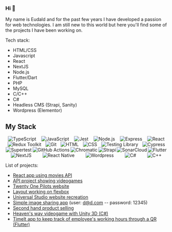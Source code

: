 ### Hi 👋


My name is Eudald and for the past few years I have developed a passion for web technologies. I am still new to this world but here you'll find some of the projects I have been working on.

Tech stack:
  - HTML/CSS
  - Javascript
  - React
  - NextJS
  - Node.js
  - Flutter/Dart
  - PHP
  - MySQL
  - C/C++
  - C#
  - Headless CMS (Strapi, Sanity)
  - Wordpress (Elementor)
  ## My Stack
<!-- Horizontal Icons -->
<div style="display: flex; justify-content: space-around; align-items: center; flex-wrap: wrap;">
  <img src="https://img.shields.io/badge/TypeScript-3178C6?style=flat&logo=typescript&logoColor=white&labelColor=3178C6" alt="TypeScript" />
  <img src="https://img.shields.io/badge/JavaScript-F7DF1E?style=flat&logo=javascript&logoColor=black&labelColor=F7DF1E" alt="JavaScript" />
  <img src="https://img.shields.io/badge/Jest-C21325?style=flat&logo=jest&logoColor=white&labelColor=C21325" alt="Jest" />
  <img src="https://img.shields.io/badge/Node.js-339933?style=flat&logo=node.js&logoColor=white&labelColor=339933" alt="Node.js" />
  <img src="https://img.shields.io/badge/Express-000000?style=flat&logo=express&logoColor=white&labelColor=000000" alt="Express" />
  <img src="https://img.shields.io/badge/React-61DAFB?style=flat&logo=react&logoColor=white&labelColor=61DAFB" alt="React" />
  <img src="https://img.shields.io/badge/Redux_Toolkit-764ABC?style=flat&logo=redux&logoColor=white&labelColor=764ABC" alt="Redux Toolkit" />
  <img src="https://img.shields.io/badge/Git-F05032?style=flat&logo=git&logoColor=white&labelColor=F05032" alt="Git" />
  <img src="https://img.shields.io/badge/HTML-E34F26?style=flat&logo=html5&logoColor=white&labelColor=E34F26" alt="HTML" />
  <img src="https://img.shields.io/badge/CSS-1572B6?style=flat&logo=css3&logoColor=white&labelColor=1572B6" alt="CSS" />
  <img src="https://img.shields.io/badge/Testing_Library-E33332?style=flat&logo=testing-library&logoColor=white&labelColor=E33332" alt="Testing Library" />
  <img src="https://img.shields.io/badge/Cypress-17202C?style=flat&logo=cypress&logoColor=white&labelColor=17202C" alt="Cypress" />
  <img src="https://img.shields.io/badge/Supertest-000000?style=flat&logo=insomnia&logoColor=white&labelColor=000000" alt="Supertest" />
  <img src="https://img.shields.io/badge/GitHub_Actions-2088FF?style=flat&logo=github-actions&logoColor=white&labelColor=2088FF" alt="GitHub Actions" />
  <img src="https://img.shields.io/badge/Chromatic-7E13A2?style=flat&logo=chromatic&logoColor=white&labelColor=7E13A2" alt="Chromatic" />
  <img src="https://img.shields.io/badge/strapi-%232E7EEA.svg?style=flat&logo=strapi&logoColor=white" alt="Strapi" />
  <img src="https://img.shields.io/badge/SonarCloud-4E9BCD?style=flat&logo=sonarcloud&logoColor=white&labelColor=4E9BCD" alt="SonarCloud" />
  <img src="https://img.shields.io/badge/Flutter-%2302569B.svg?style=flat&logo=Flutter&logoColor=white" alt="Flutter" />
  <img src="https://img.shields.io/badge/Next-black?style=flat&logo=next.js&logoColor=white" alt="NextJS" />
  <img src="https://img.shields.io/badge/react_native-%2320232a.svg?style=flat&logo=react&logoColor=%2361DAFB" alt="React Native" />
  <img src="https://img.shields.io/badge/WordPress-%23117AC9.svg?style=flat&logo=WordPress&logoColor=white" alt="Wordpress" />
  <img src="https://img.shields.io/badge/c%23-%23239120.svg?style=flat&logo=c-sharp&logoColor=white" alt="C#" />
  <img src="https://img.shields.io/badge/c++-%2300599C.svg?style=flat&logo=c%2B%2B&logoColor=white" alt="C++" />
  
</div>
  
List of projects:

  - <a href="https://github.com/eudaldmoya/movies-site">React app using movies API</a>
  - <a href="https://eudaldmoya.github.io/VideoGames/index">API project showing videogames</a>
  - <a href="https://eudaldmoya.github.io/TOPWebsite/index">Twenty One Pilots website</a>
  - <a href="https://eudaldmoya.github.io/LandingPage/index">Layout working on flexbox</a>
  - <a href="https://citmalumnes.upc.es/~eudaldmf/p3_progra/home.php">Universal Studio website recreation</a>
  - <a href="https://citmalumnes.upc.es/~eudaldmf/BD/Moya_Eudald_P04BBDD/">Simple image sharing app</a> (user: d@d.com -- password: 12345)
  - <a href="https://citmalumnes.upc.es/~eudaldmf/BD/P03/">Second hand product selling</a>
  - <a href="https://github.com/eudaldmoya/Heaven-s-Way-Videogame">Heaven's way videogame with Unity 3D (C#)</a>
  - <a href="https://github.com/eudaldmoya/TimeItApp">TimeIt app to keep track of employee's working hours through a QR (Flutter)</a>

